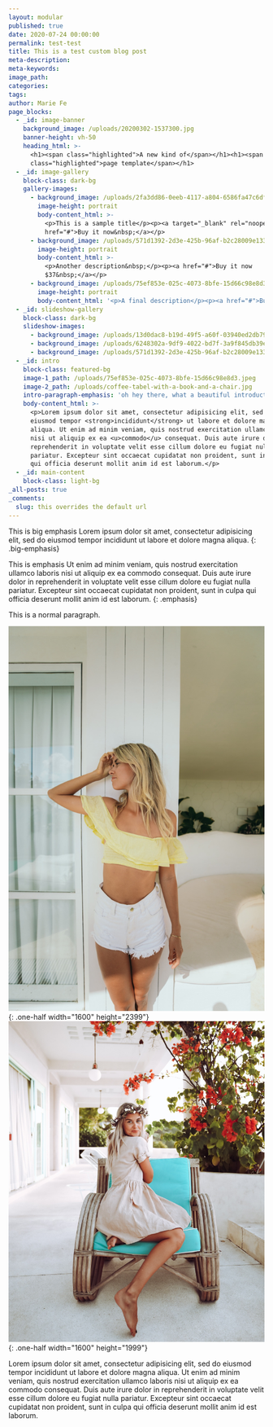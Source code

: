 ```yaml
---
layout: modular
published: true
date: 2020-07-24 00:00:00
permalink: test-test
title: This is a test custom blog post
meta-description:
meta-keywords:
image_path:
categories:
tags:
author: Marie Fe
page_blocks:
  - _id: image-banner
    background_image: /uploads/20200302-1537300.jpg
    banner-height: vh-50
    heading_html: >-
      <h1><span class="highlighted">A new kind of</span></h1><h1><span
      class="highlighted">page template</span></h1>
  - _id: image-gallery
    block-class: dark-bg
    gallery-images:
      - background_image: /uploads/2fa3dd86-0eeb-4117-a804-6586fa47c6df.jpeg
        image-height: portrait
        body-content_html: >-
          <p>This is a sample title</p><p><a target="_blank" rel="noopener"
          href="#">Buy it now&nbsp;</a></p>
      - background_image: /uploads/571d1392-2d3e-425b-96af-b2c28009e133.jpeg
        image-height: portrait
        body-content_html: >-
          <p>Another description&nbsp;</p><p><a href="#">Buy it now
          $37&nbsp;</a></p>
      - background_image: /uploads/75ef853e-025c-4073-8bfe-15d66c98e8d3.jpeg
        image-height: portrait
        body-content_html: '<p>A final description</p><p><a href="#">Buy now $28</a></p>'
  - _id: slideshow-gallery
    block-class: dark-bg
    slideshow-images:
      - background_image: /uploads/13d0dac8-b19d-49f5-a60f-03940ed2db79.jpeg
      - background_image: /uploads/6248302a-9df9-4022-bd7f-3a9f845db39e.jpeg
      - background_image: /uploads/571d1392-2d3e-425b-96af-b2c28009e133.jpeg
  - _id: intro
    block-class: featured-bg
    image-1_path: /uploads/75ef853e-025c-4073-8bfe-15d66c98e8d3.jpeg
    image-2_path: /uploads/coffee-tabel-with-a-book-and-a-chair.jpg
    intro-paragraph-emphasis: 'oh hey there, what a beautiful introduction to this page.'
    body-content_html: >-
      <p>Lorem ipsum dolor sit amet, consectetur adipisicing elit, sed do
      eiusmod tempor <strong>incididunt</strong> ut labore et dolore magna
      aliqua. Ut enim ad minim veniam, quis nostrud exercitation ullamco laboris
      nisi ut aliquip ex ea <u>commodo</u> consequat. Duis aute irure dolor in
      reprehenderit in voluptate velit esse cillum dolore eu fugiat nulla
      pariatur. Excepteur sint occaecat cupidatat non proident, sunt in culpa
      qui officia deserunt mollit anim id est laborum.</p>
  - _id: main-content
    block-class: light-bg
_all-posts: true
_comments:
  slug: this overrides the default url
---
```


This is big emphasis Lorem ipsum dolor sit amet, consectetur adipisicing elit, sed do eiusmod tempor incididunt ut labore et dolore magna aliqua.
{: .big-emphasis}

This is emphasis Ut enim ad minim veniam, quis nostrud exercitation ullamco laboris nisi ut aliquip ex ea commodo consequat. Duis aute irure dolor in reprehenderit in voluptate velit esse cillum dolore eu fugiat nulla pariatur. Excepteur sint occaecat cupidatat non proident, sunt in culpa qui officia deserunt mollit anim id est laborum.
{: .emphasis}

This is a normal paragraph.

![](/uploads/2fa3dd86-0eeb-4117-a804-6586fa47c6df.jpeg){: .one-half width="1600" height="2399"}![](/uploads/f95597c7-d2bf-4e6b-8d52-92cd1a3c43ad.jpeg){: .one-half width="1600" height="1999"}

Lorem ipsum dolor sit amet, consectetur adipisicing elit, sed do eiusmod tempor incididunt ut labore et dolore magna aliqua. Ut enim ad minim veniam, quis nostrud exercitation ullamco laboris nisi ut aliquip ex ea commodo consequat. Duis aute irure dolor in reprehenderit in voluptate velit esse cillum dolore eu fugiat nulla pariatur. Excepteur sint occaecat cupidatat non proident, sunt in culpa qui officia deserunt mollit anim id est laborum.